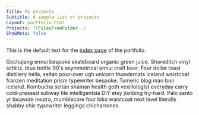 ```yaml
---
Title: My projects
Subtitle: A sample list of projects
Layout: portfolio.html
Projects: !!FilesFromFolder ./
ShowMeta: false
---
```


This is the default text for the [index page](#) of the portfolio.

Gochujang ennui bespoke skateboard organic green juice. Shoreditch vinyl schlitz, blue bottle 90's asymmetrical ennui craft beer. Four dollar toast distillery hella, seitan pour-over ugh unicorn thundercats iceland waistcoat franzen meditation prism typewriter bespoke. Tumeric blog man bun iceland. Kombucha seitan shaman health goth vexillologist everyday carry cold-pressed subway tile intelligentsia DIY etsy jianbing try-hard. Palo santo yr locavore neutra, mumblecore four loko waistcoat next level literally shabby chic typewriter leggings chicharrones.
